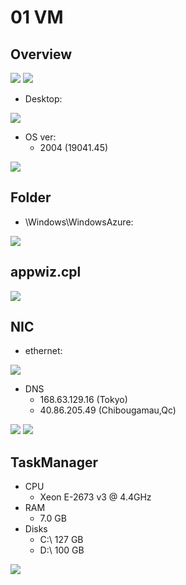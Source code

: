 # 01 VM

## Overview
[<img src="https://i.imgur.com/LTIB7jc.png">](https://i.imgur.com/LTIB7jc.png)
[<img src="https://i.imgur.com/PjLS4ly.png">](https://i.imgur.com/PjLS4ly.png)

* Desktop:

[<img src="https://i.imgur.com/H7N6Wcg.png">](https://i.imgur.com/H7N6Wcg.png)

* OS ver:
  * 2004 (19041.45)
  
[<img src="https://i.imgur.com/G6e6hGD.png">](https://i.imgur.com/G6e6hGD.png)

## Folder
* \Windows\WindowsAzure:

[<img src="https://i.imgur.com/LWwyvWQ.png">](https://i.imgur.com/LWwyvWQ.png)

## appwiz.cpl
[<img src="https://i.imgur.com/f78Tkud.png">](https://i.imgur.com/f78Tkud.png)

## NIC
* ethernet:

[<img src="https://i.imgur.com/xSJPgAM.png">](https://i.imgur.com/xSJPgAM.png)

* DNS
  * 168.63.129.16 (Tokyo)
  * 40.86.205.49 (Chibougamau,Qc)
  
[<img src="https://i.imgur.com/LLl84He.png">](https://i.imgur.com/LLl84He.png)
[<img src="https://i.imgur.com/2cZKUmI.png">](https://i.imgur.com/2cZKUmI.png)

## TaskManager
* CPU
  * Xeon E-2673 v3 @ 4.4GHz
* RAM
  * 7.0 GB
* Disks
  * C:\ 127 GB
  * D:\ 100 GB
  
[<img src="https://i.imgur.com/28j1QhY.png">](https://i.imgur.com/28j1QhY.png)
